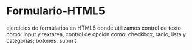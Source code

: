 # Formulario-HTML5
ejercicios de formularios en HTML5 donde utilizamos control de texto como: input y textarea, control de opción como: checkbox, radio, lista y categorias; botones: submit 

